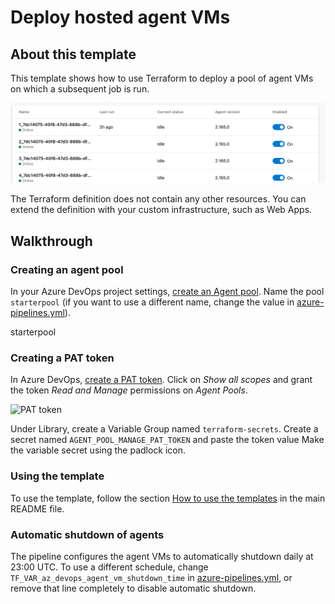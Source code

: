 # Deploy hosted agent VMs

## About this template

This template shows how to use Terraform to deploy a pool of agent VMs on which a subsequent job is run.

![agent pool](/docs/images/terraform_starter/301-agent-pool.png)

The Terraform definition does not contain any other resources.
You can extend the definition with your custom infrastructure, such as Web Apps.

## Walkthrough

### Creating an agent pool

In your Azure DevOps project settings, [create an Agent pool](https://docs.microsoft.com/en-us/azure/devops/pipelines/agents/pools-queues).
Name the pool `starterpool` (if you want to use a different name, change the value in [azure-pipelines.yml](azure-pipelines.yml)).

starterpool

### Creating a PAT token

In Azure DevOps, [create a PAT token](https://docs.microsoft.com/en-us/azure/devops/organizations/accounts/use-personal-access-tokens-to-authenticate?view=azure-devops&tabs=preview-page).
Click on *Show all scopes* and grant the token *Read and Manage* permissions on *Agent Pools*.

![PAT token](/docs/images/terraform-starter/301-pat-token.png)

Under Library, create a Variable Group named `terraform-secrets`. Create a secret
named `AGENT_POOL_MANAGE_PAT_TOKEN` and paste the token value
Make the variable secret using the padlock icon.

### Using the template

To use the template, follow the section
[How to use the templates](/README.md#how-to-use-the-templates)
in the main README file.

### Automatic shutdown of agents

The pipeline configures the agent VMs to automatically shutdown daily at 23:00 UTC.
To use a different schedule, change `TF_VAR_az_devops_agent_vm_shutdown_time`
in [azure-pipelines.yml](azure-pipelines.yml),
or remove that line completely to disable automatic shutdown.
